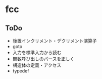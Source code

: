 # fcc

## ToDo

* 後置インクリメント・デクリメント演算子
* goto
* 入力を標準入力から読む
* 関数呼び出しのパースを正しく
* 構造体の定義・アクセス
* typedef
